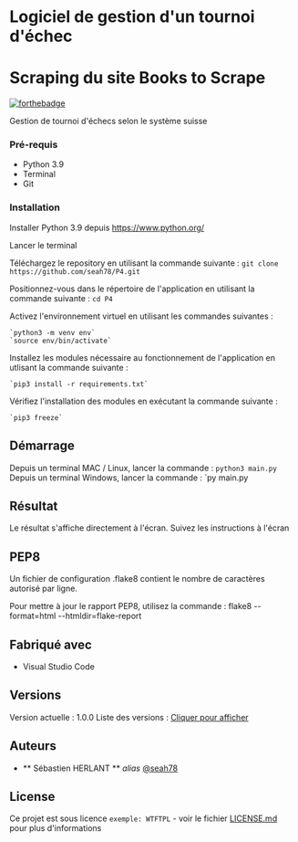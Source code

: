 # Logiciel de gestion d'un tournoi d'échec

# Scraping du site Books to Scrape

[![forthebadge](https://forthebadge.com/images/badges/made-with-python.svg)](http://forthebadge.com)

Gestion de tournoi d'échecs selon le système suisse

### Pré-requis

- Python 3.9
- Terminal
- Git

### Installation

Installer Python 3.9 depuis https://www.python.org/

Lancer le terminal

Téléchargez le repository en utilisant la commande suivante :
	`git clone https://github.com/seah78/P4.git`

Positionnez-vous dans le répertoire de l'application en utilisant la commande suivante :
	`cd P4`

Activez l'environnement virtuel en utilisant les commandes suivantes :

	`python3 -m venv env`
	`source env/bin/activate`

Installez les modules nécessaire au fonctionnement de l'application en utlisant la commande suivante :

	`pip3 install -r requirements.txt`

Vérifiez l'installation des modules en exécutant la commande suivante :

	`pip3 freeze`

## Démarrage

Depuis un terminal MAC / Linux, lancer la commande : `python3 main.py`
Depuis un terminal Windows, lancer la commande : `py main.py

## Résultat

Le résultat s'affiche directement à l'écran.
Suivez les instructions à l'écran

## PEP8

Un fichier de configuration .flake8 contient le nombre de caractères autorisé par ligne.

Pour mettre à jour le rapport PEP8, utilisez la commande : flake8 --format=html --htmldir=flake-report


## Fabriqué avec

* Visual Studio Code

## Versions

Version actuelle : 1.0.0
Liste des versions : [Cliquer pour afficher](https://github.com/seah78/P4/tags)

## Auteurs

* ** Sébastien HERLANT ** _alias_ [@seah78](https://github.com/seah78)

## License

Ce projet est sous licence ``exemple: WTFTPL`` - voir le fichier [LICENSE.md](LICENSE.md) pour plus d'informations

